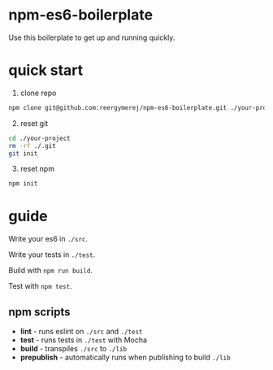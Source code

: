 # npm-es6-boilerplate

Use this boilerplate to get up and running quickly.

# quick start

1. clone repo
```sh
npm clone git@github.com:reergymerej/npm-es6-boilerplate.git ./your-project
```

2. reset git
```sh
cd ./your-project
rm -rf ./.git
git init
```

3. reset npm
```sh
npm init
```

# guide

Write your es6 in `./src`.

Write your tests in `./test`.

Build with `npm run build`.

Test with `npm test`.


## npm scripts

* **lint** - runs eslint on `./src` and `./test`
* **test** - runs tests in `./test` with Mocha
* **build** - transpiles `./src` to `./lib`
* **prepublish** - automatically runs when publishing to build `./lib`
